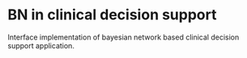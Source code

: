 # BN in clinical decision support

Interface implementation of bayesian network based clinical decision support application.